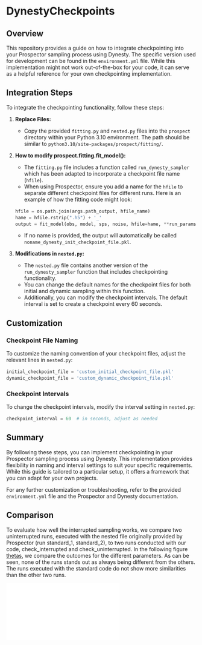 # DynestyCheckpoints

## Overview

This repository provides a guide on how to integrate checkpointing into your Prospector sampling process using Dynesty. The specific version used for development can be found in the `environment.yml` file. While this implementation might not work out-of-the-box for your code, it can serve as a helpful reference for your own checkpointing implementation.

## Integration Steps

To integrate the checkpointing functionality, follow these steps:

1. **Replace Files:**
   - Copy the provided `fitting.py` and `nested.py` files into the `prospect` directory within your Python 3.10 environment. The path should be similar to `python3.10/site-packages/prospect/fitting/`.

2. **How to modify prospect.fitting.fit_model():**
   - The `fitting.py` file includes a function called `run_dynesty_sampler` which has been adapted to incorporate a checkpoint file name (`hfile`).
   - When using Prospector, ensure you add a name for the `hfile` to separate different checkpoint files for different runs. Here is an example of how the fitting code might look:

    ```python
    hfile = os.path.join(args.path_output, hfile_name)
    hame = hfile.rstrip(".h5") + '_'
    output = fit_model(obs, model, sps, noise, hfile=hame, **run_params)
    ```

   - If no name is provided, the output will automatically be called `noname_dynesty_init_checkpoint_file.pkl`.

3. **Modifications in `nested.py`:**
   - The `nested.py` file contains another version of the `run_dynesty_sampler` function that includes checkpointing functionality.
   - You can change the default names for the checkpoint files for both initial and dynamic sampling within this function.
   - Additionally, you can modify the checkpoint intervals. The default interval is set to create a checkpoint every 60 seconds.

## Customization

### Checkpoint File Naming

To customize the naming convention of your checkpoint files, adjust the relevant lines in `nested.py`:

```python
initial_checkpoint_file = 'custom_initial_checkpoint_file.pkl'
dynamic_checkpoint_file = 'custom_dynamic_checkpoint_file.pkl'
```

### Checkpoint Intervals

To change the checkpoint intervals, modify the interval setting in `nested.py`:

```python
checkpoint_interval = 60  # in seconds, adjust as needed
```

## Summary

By following these steps, you can implement checkpointing in your Prospector sampling process using Dynesty. This implementation provides flexibility in naming and interval settings to suit your specific requirements. While this guide is tailored to a particular setup, it offers a framework that you can adapt for your own projects.

For any further customization or troubleshooting, refer to the provided `environment.yml` file and the Prospector and Dynesty documentation.



## Comparison

To evaluate how well the interrupted sampling works, we compare two uninterrupted runs, executed with the nested file originally provided by Prospector (run standard_1, standard_2), to two runs conducted with our code, check_interrupted and check_uninterrupted. In the following figure [thetas](img/thetas.pdf), we compare the outcomes for the different parameters. As can be seen, none of the runs stands out as always being different from the others. The runs executed with the standard code do not show more similarities than the other two runs.


![thetas](./img/thetas.pdf)
